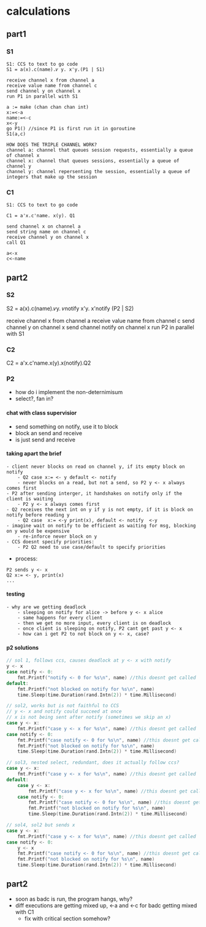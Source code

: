# calculations
## part1
### S1
``` text
S1: CCS to text to go code
S1 = a(x).c(name).𝜈 y. x'y.(P1 | S1)

receive channel x from channel a
receive value name from channel c
send channel y on channel x
run P1 in parallel with S1

a := make (chan chan chan int)
x:=<-a
name:=<-c
x<-y
go P1() //since P1 is first run it in goroutine
S1(a,c)

HOW DOES THE TRIPLE CHANNEL WORK?
channel a: channel that queues session requests, essentially a queue of channel x
channel x: channel that queues sessions, essentially a queue of channel y
channel y: channel repersenting the session, essentially a queue of integers that make up the session
```
### C1
```text
S1: CCS to text to go code

C1 = a'x.c'name. x(y). Q1

send channel x on channel a
send string name on channel c
receive channel y on channel x
call Q1

a<-x
c<-name

```
## part2
### S2
S2 = a(x).c(name).𝜈y. 𝜈notify x'y. x'notify (P2 | S2)

receive channel x from channel a
receive value name from channel c
send channel y on channel x
send channel notify on channel x
run P2 in parallel with S1


### C2
C2 = a'x.c'name.x(y).x(notify).Q2

### P2
- how do i implement the non-deternimisum
- select?, fan in?

#### chat with class supervisior
- send something on notify, use it to block
- block an send and receive
- is just send and receive

#### taking apart the brief
  
    - client never blocks on read on channel y, if its empty block on notify
        - Q2 case x:= <- y default <- notify
        - never blocks on a read, but not a send, so P2 y <- x always comes first
    - P2 after sending interger, it handshakes on notify only if the client is waiting
        - P2 y <- x always comes first
    - Q2 receives the next int on y if y is not empty, if it is block on notify before reading y
        - Q2 case  x:= <-y print(x), default <- notify  <-y
    - imagine wait on notify to be efficient as waiting for msg, blocking on y would be expensive
        - re-inforce never block on y
    - CCS doesnt specify priorities:
        - P2 Q2 need to use case/default to specify priorities

- process:
```
P2 sends y <- x
Q2 x:= <- y, print(x)
...
```
#### testing
```
- why are we getting deadlock
    - sleeping on notify for alice -> before y <- x alice
    - same happens for every client
    - then we get no more input, every client is on deadlock
    - once client is sleeping on notify, P2 cant get past y <- x
    - how can i get P2 to not block on y <- x, case?
```
#### p2 solutions
```go
// sol 1, follows ccs, causes deadlock at y <- x with notify
y <- x
case notify <- 0:
    fmt.Printf("notify <- 0 for %s\n", name) //this doesnt get called
default:
    fmt.Printf("not blocked on notify for %s\n", name)
    time.Sleep(time.Duration(rand.Intn(2)) * time.Millisecond)

// sol2, works but is not faithful to CCS
// y <- x and notify could succeed at once
// x is not being sent after notify (sometimes we skip an x)
case y <- x:
    fmt.Printf("case y <- x for %s\n", name) //this doesnt get called
case notify <- 0:
    fmt.Printf("case notify <- 0 for %s\n", name) //this doesnt get called
    fmt.Printf("not blocked on notify for %s\n", name)
    time.Sleep(time.Duration(rand.Intn(2)) * time.Millisecond)

// sol3, nested select, redundant, does it actually follow ccs?
case y <- x:
    fmt.Printf("case y <- x for %s\n", name) //this doesnt get called
default:
    case y <- x:
        fmt.Printf("case y <- x for %s\n", name) //this doesnt get called
    case notify <- 0:
        fmt.Printf("case notify <- 0 for %s\n", name) //this doesnt get called
        fmt.Printf("not blocked on notify for %s\n", name)
        time.Sleep(time.Duration(rand.Intn(2)) * time.Millisecond)

// sol4, sol2 but sends x
case y <- x:
    fmt.Printf("case y <- x for %s\n", name) //this doesnt get called
case notify <- 0:
    y <- x
    fmt.Printf("case notify <- 0 for %s\n", name) //this doesnt get called
    fmt.Printf("not blocked on notify for %s\n", name)
    time.Sleep(time.Duration(rand.Intn(2)) * time.Millisecond)
```
## part2
- soon as badc is run, the program hangs, why?
- diff executions are getting mixed up, <-a and <-c for badc getting mixed with C1
    - fix with critical section somehow?
